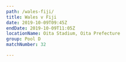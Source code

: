 ```yaml
---
path: /wales-fiji/
title: Wales v Fiji
date: 2019-10-09T09:45Z
endDate: 2019-10-09T11:05Z
locationName: Oita Stadium, Oita Prefecture
group: Pool D
matchNumber: 32

---
```

